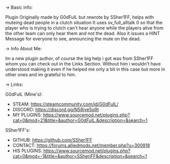 -> Basic info:

Plugin Originally made by G0dFulL but rewrote by SSher1FF, helps with muteing dead people in a clutch situation
It uses sv_full_alltalk 0 so that the player who is trying to clutch can't hear anyone while the players alive from the other team can only hear them and not the dead.
Also it issues a HINT Message for everyone to see, announcing the mute on the dead.

-> Info About Me:

Im a new plugin author, of course the big help i got was from SSher1FF whom you can check out in the Links Section. Without him i wouldn't have understood making it even if he helped me only a bit in this case but more in other ones and im grateful to him.

-> Links:

G0dFulL (Mine's):

- STEAM: https://steamcommunity.com/id/G0dFulL/
- DISCORD: https://discord.gg/N58jve5q9t
- MY PLUGINS: https://www.sourcemod.net/plugins.php?cat=0&mod=21&title=&author=G0dFulL.&description=&search=1

SSher1FF's:

- GITHUB: https://github.com/SSher1FF
- CONTACT: https://forums.alliedmods.net/member.php?u=300918
- HIS PLUGINS: https://www.sourcemod.net/plugins.php?cat=0&mod=-1&title=&author=SSheriFF&description=&search=1
